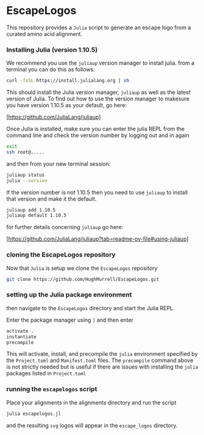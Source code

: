 # EscapeLogos

This repository provides a `Julia` script to generate an escape logo 
from a curated amino acid alignment.

### Installing Julia (version 1.10.5)

We recommend you use the `juliaup` version manager to install julia.
from a terminal you can do this as follows:

```bash
curl -fsSL https://install.julialang.org | sh
```

This should install the Julia version manager, `juliaup` as well as
the latest version of Julia. To find out how to use the version manager 
to makesure you have version 1.10.5 as your default, go here:

[https://github.com/JuliaLang/juliaup]

Once Julia is installed, make sure you can enter the julia REPL from 
the command line and check the version number by logging out and in again 

```bash
exit
ssh root@.....
```

and then from your new terminal session:

```bash
juliaup status
julia --version
```

If the version number is not 1.10.5 then you need to use `juliaup` to install
that version and make it the default. 

```bash
juliaup add 1.10.5
juliaup default 1.10.5
```

for further details concerning `juliaup` go here:

[https://github.com/JuliaLang/juliaup?tab=readme-ov-file#using-juliaup]

### cloning the EscapeLogos repository

Now that `Julia` is setup we clone the `EscapeLogos` repository

```bash
git clone https://github.com/HughMurrell/EscapeLogos.git
```

### setting up the Julia package environment

then navigate to the `EscapeLogos` directory and start the 
Julia REPL. 

Enter the package manager using `]` and then enter

```julia
activate .
instantiate
precompile
```

This will activate, install, and precompile the `julia` environment
specified by the  `Project.toml` and `Manifest.toml` files. 
The `precompile` command above is not strictly needed but is useful 
if there are issues with installing the `julia` packages listed in
`Project.toml`

### running the `escapelogos` script

Place your alignments in the alignments directory and run the script

```julia
julia escapelogos.jl
```
and the resulting `svg` logos will appear in the `escape_logos` directory.
